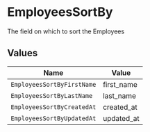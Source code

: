 # EmployeesSortBy

The field on which to sort the Employees


## Values

| Name                       | Value                      |
| -------------------------- | -------------------------- |
| `EmployeesSortByFirstName` | first_name                 |
| `EmployeesSortByLastName`  | last_name                  |
| `EmployeesSortByCreatedAt` | created_at                 |
| `EmployeesSortByUpdatedAt` | updated_at                 |